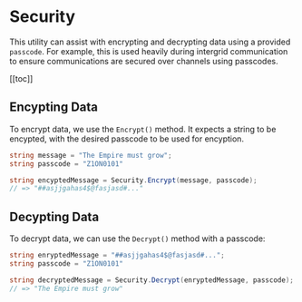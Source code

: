 # Security

This utility can assist with encrypting and decrypting data using a provided `passcode`. For example, this is used heavily during intergrid communication to ensure communications are secured over channels using passcodes.

[[toc]]

## Encypting Data

To encrypt data, we use the `Encrypt()` method. It expects a string to be encypted, with the desired passcode to be used for encyption.

```csharp
string message = "The Empire must grow";
string passcode = "Z1ON0101"

string encyptedMessage = Security.Encrypt(message, passcode);
// => "##asjjgahas4$@fasjasd#..."
```

## Decypting Data

To decrypt data, we can use the `Decrypt()` method with a passcode:

```csharp
string enryptedMessage = "##asjjgahas4$@fasjasd#...";
string passcode = "Z1ON0101"

string decryptedMessage = Security.Decrypt(enryptedMessage, passcode);
// => "The Empire must grow"
```
